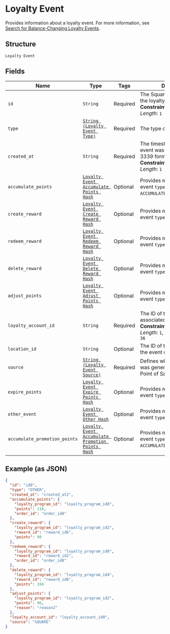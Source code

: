 
# Loyalty Event

Provides information about a loyalty event.
For more information, see [Search for Balance-Changing Loyalty Events](https://developer.squareup.com/docs/loyalty-api/loyalty-events).

## Structure

`Loyalty Event`

## Fields

| Name | Type | Tags | Description |
|  --- | --- | --- | --- |
| `id` | `String` | Required | The Square-assigned ID of the loyalty event.<br>**Constraints**: *Minimum Length*: `1` |
| `type` | [`String (Loyalty Event Type)`](../../doc/models/loyalty-event-type.md) | Required | The type of the loyalty event. |
| `created_at` | `String` | Required | The timestamp when the event was created, in RFC 3339 format.<br>**Constraints**: *Minimum Length*: `1` |
| `accumulate_points` | [`Loyalty Event Accumulate Points Hash`](../../doc/models/loyalty-event-accumulate-points.md) | Optional | Provides metadata when the event `type` is `ACCUMULATE_POINTS`. |
| `create_reward` | [`Loyalty Event Create Reward Hash`](../../doc/models/loyalty-event-create-reward.md) | Optional | Provides metadata when the event `type` is `CREATE_REWARD`. |
| `redeem_reward` | [`Loyalty Event Redeem Reward Hash`](../../doc/models/loyalty-event-redeem-reward.md) | Optional | Provides metadata when the event `type` is `REDEEM_REWARD`. |
| `delete_reward` | [`Loyalty Event Delete Reward Hash`](../../doc/models/loyalty-event-delete-reward.md) | Optional | Provides metadata when the event `type` is `DELETE_REWARD`. |
| `adjust_points` | [`Loyalty Event Adjust Points Hash`](../../doc/models/loyalty-event-adjust-points.md) | Optional | Provides metadata when the event `type` is `ADJUST_POINTS`. |
| `loyalty_account_id` | `String` | Required | The ID of the [loyalty account](entity:LoyaltyAccount) associated with the event.<br>**Constraints**: *Minimum Length*: `1`, *Maximum Length*: `36` |
| `location_id` | `String` | Optional | The ID of the [location](entity:Location) where the event occurred. |
| `source` | [`String (Loyalty Event Source)`](../../doc/models/loyalty-event-source.md) | Required | Defines whether the event was generated by the Square Point of Sale. |
| `expire_points` | [`Loyalty Event Expire Points Hash`](../../doc/models/loyalty-event-expire-points.md) | Optional | Provides metadata when the event `type` is `EXPIRE_POINTS`. |
| `other_event` | [`Loyalty Event Other Hash`](../../doc/models/loyalty-event-other.md) | Optional | Provides metadata when the event `type` is `OTHER`. |
| `accumulate_promotion_points` | [`Loyalty Event Accumulate Promotion Points Hash`](../../doc/models/loyalty-event-accumulate-promotion-points.md) | Optional | Provides metadata when the event `type` is `ACCUMULATE_PROMOTION_POINTS`. |

## Example (as JSON)

```json
{
  "id": "id0",
  "type": "OTHER",
  "created_at": "created_at2",
  "accumulate_points": {
    "loyalty_program_id": "loyalty_program_id8",
    "points": 118,
    "order_id": "order_id8"
  },
  "create_reward": {
    "loyalty_program_id": "loyalty_program_id2",
    "reward_id": "reward_id6",
    "points": 90
  },
  "redeem_reward": {
    "loyalty_program_id": "loyalty_program_id8",
    "reward_id": "reward_id2",
    "order_id": "order_id8"
  },
  "delete_reward": {
    "loyalty_program_id": "loyalty_program_id4",
    "reward_id": "reward_id8",
    "points": 104
  },
  "adjust_points": {
    "loyalty_program_id": "loyalty_program_id2",
    "points": 96,
    "reason": "reason2"
  },
  "loyalty_account_id": "loyalty_account_id0",
  "source": "SQUARE"
}
```


